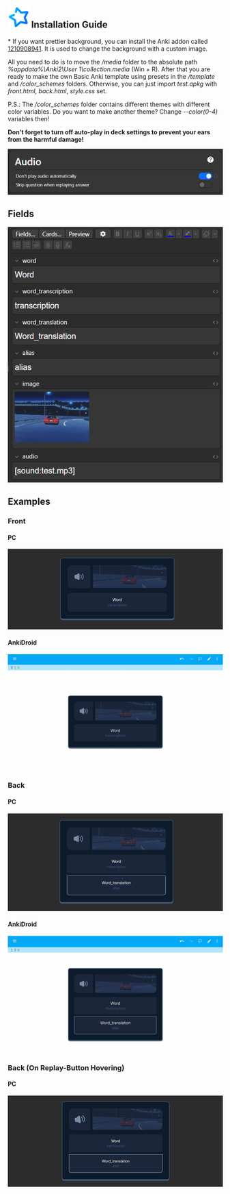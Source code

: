 ## <img src="./assets/anki.svg" width=50> Installation Guide

\* If you want prettier background, you can install the Anki addon called [1210908941](https://ankiweb.net/shared/info/1210908941). It is used to change the background with a custom image.

All you need to do is to move the _/media_ folder to the absolute path _%appdata%\\Anki2\\User 1\\collection.media_ (Win + R). After that you are ready to make the own Basic Anki template using presets in the _/template_ and _/color_schemes_ folders. Otherwise, you can just import _test.apkg_ with _front.html_, _back.html_, _style.css_ set.

P.S.: The _/color_schemes_ folder contains different themes with different color variables. Do you want to make another theme? Change _--color(0-4)_ variables then!

**Don't forget to turn off auto-play in deck settings to prevent your ears from the harmful damage!**

<img src="./assets/auto-play.png" />

## Fields

<img src="./assets/fields.png" />

## Examples

### Front

#### PC

<img src="./assets/front.png" />

#### AnkiDroid

<img src="./assets/mfront.jpg" />

### Back

#### PC

<img src="./assets/back.png" />

#### AnkiDroid

<img src="./assets/mback.jpg" />

### Back (On Replay-Button Hovering)

#### PC

<img src="./assets/hover.png" />
